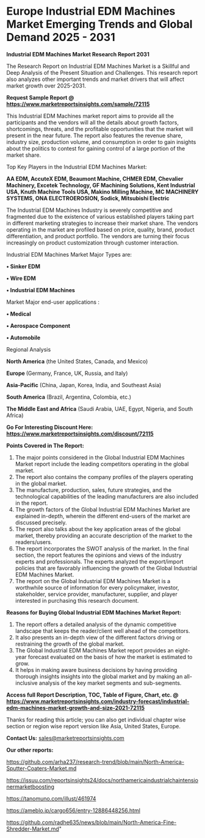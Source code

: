 # Europe Industrial EDM Machines Market Emerging Trends and Global Demand 2025 - 2031

<strong>Industrial EDM Machines Market Research Report 2031</strong>

The Research Report on Industrial EDM Machines Market is a Skillful and Deep Analysis of the Present Situation and Challenges. This research report also analyzes other important trends and market drivers that will affect market growth over 2025-2031.

<strong>Request Sample Report @ <a href=https://www.marketreportsinsights.com/sample/72115>https://www.marketreportsinsights.com/sample/72115</a></strong>

This Industrial EDM Machines market report aims to provide all the participants and the vendors will all the details about growth factors, shortcomings, threats, and the profitable opportunities that the market will present in the near future. The report also features the revenue share, industry size, production volume, and consumption in order to gain insights about the politics to contest for gaining control of a large portion of the market share.

Top Key Players in the Industrial EDM Machines Market:

<strong>AA EDM, AccuteX EDM, Beaumont Machine, CHMER EDM, Chevalier Machinery, Excetek Technology, GF Machining Solutions, Kent Industrial USA, Knuth Machine Tools USA, Makino Milling Machine, MC MACHINERY SYSTEMS, ONA ELECTROEROSION, Sodick, Mitsubishi Electric</strong>

The Industrial EDM Machines Industry is severely competitive and fragmented due to the existence of various established players taking part in different marketing strategies to increase their market share. The vendors operating in the market are profiled based on price, quality, brand, product differentiation, and product portfolio. The vendors are turning their focus increasingly on product customization through customer interaction.

Industrial EDM Machines Market Major Types are:

<strong>• Sinker EDM

• Wire EDM

• Industrial EDM Machines</strong>

Market Major end-user applications :

<strong>• Medical

• Aerospace Component

• Automobile</strong>

Regional Analysis

</u><strong><b>North America</b></strong> (the United States, Canada, and Mexico)

<strong><b>Europe </b></strong>(Germany, France, UK, Russia, and Italy)

<strong><b>Asia-Pacific</b></strong> (China, Japan, Korea, India, and Southeast Asia)

<strong><b>South America</b></strong> (Brazil, Argentina, Colombia, etc.)

<strong><b>The Middle East and Africa</b></strong> (Saudi Arabia, UAE, Egypt, Nigeria, and South Africa)

<strong>Go For Interesting Discount Here: <a href=https://www.marketreportsinsights.com/discount/72115>https://www.marketreportsinsights.com/discount/72115</a></strong>

<strong>Points Covered in The Report:</strong>
<ol>
  <li>The major points considered in the Global Industrial EDM Machines Market report include the leading competitors operating in the global market.</li>
  <li>The report also contains the company profiles of the players operating in the global market.</li>
  <li>The manufacture, production, sales, future strategies, and the technological capabilities of the leading manufacturers are also included in the report.</li>
  <li>The growth factors of the Global Industrial EDM Machines Market are explained in-depth, wherein the different end-users of the market are discussed precisely.</li>
  <li>The report also talks about the key application areas of the global market, thereby providing an accurate description of the market to the readers/users.</li>
  <li>The report incorporates the SWOT analysis of the market. In the final section, the report features the opinions and views of the industry experts and professionals. The experts analyzed the export/import policies that are favorably influencing the growth of the Global Industrial EDM Machines Market.</li>
  <li>The report on the Global Industrial EDM Machines Market is a worthwhile source of information for every policymaker, investor, stakeholder, service provider, manufacturer, supplier, and player interested in purchasing this research document.</li>
</ol>
<strong>Reasons for Buying Global Industrial EDM Machines Market Report:</strong>

<ol>
  <li>The report offers a detailed analysis of the dynamic competitive landscape that keeps the reader/client well ahead of the competitors.</li>
  <li>It also presents an in-depth view of the different factors driving or restraining the growth of the global market.</li>
  <li>The Global Industrial EDM Machines Market report provides an eight-year forecast evaluated on the basis of how the market is estimated to grow.</li>
  <li>It helps in making aware business decisions by having providing thorough insights insights into the global market and by making an all-inclusive analysis of the key market segments and sub-segments.</li>
</ol>
<strong>Access full Report Description, TOC, Table of Figure, Chart, etc. @ <a href=https://www.marketreportsinsights.com/industry-forecast/industrial-edm-machines-market-growth-and-size-2021-72115>https://www.marketreportsinsights.com/industry-forecast/industrial-edm-machines-market-growth-and-size-2021-72115</a></strong>


Thanks for reading this article; you can also get individual chapter wise section or region wise report version like Asia, United States, Europe.

<strong>Contact Us:</strong>
sales@marketreportsinsights.com

<strong>Our other reports:</strong>

<a href=https://github.com/arha237/research-trend/blob/main/North-America-Sputter-Coaters-Market.md>https://github.com/arha237/research-trend/blob/main/North-America-Sputter-Coaters-Market.md</a>

<a href=https://issuu.com/reportsinsights24/docs/northamericaindustrialchaintensionermarketboosting>https://issuu.com/reportsinsights24/docs/northamericaindustrialchaintensionermarketboosting</a>

<a href=https://tanomuno.com/illust/461974>https://tanomuno.com/illust/461974</a>

<a href=https://ameblo.jp/cargo656/entry-12886448256.html>https://ameblo.jp/cargo656/entry-12886448256.html</a>

<a href=https://github.com/radhe635/news/blob/main/North-America-Fine-Shredder-Market.md>https://github.com/radhe635/news/blob/main/North-America-Fine-Shredder-Market.md</a>"
